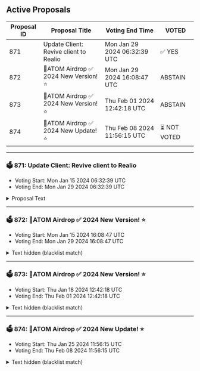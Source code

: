 ## Active Proposals

| Proposal ID | Proposal Title | Voting End Time | VOTED |
|-------------|----------------|-----------------|-------|
| 871 | Update Client: Revive client to Realio | Mon Jan 29 2024 06:32:39 UTC | ✅ YES |
| 872 | 💎ATOM Airdrop ✅ 2024 New Version! ⭐ | Mon Jan 29 2024 16:08:47 UTC | ABSTAIN |
| 873 | 💎ATOM Airdrop ✅ 2024 New Version! ⭐ | Thu Feb 01 2024 12:42:18 UTC | ABSTAIN |
| 874 | 💎ATOM Airdrop ✅ 2024 New Update! ⭐ | Thu Feb 08 2024 11:56:15 UTC | ⏳ NOT VOTED |

---

### 🗳 871: Update Client: Revive client to Realio
- Voting Start: Mon Jan 15 2024 06:32:39 UTC
- Voting End: Mon Jan 29 2024 06:32:39 UTC

<details>
<summary>Proposal Text</summary>
 
This proposal will update the expired client on channel-645 between cosmoshub-4 and the realionetwork_3301-1 networks. In turn, this will allow users to transfer funds from Realio to Cosmos and vice versa.
</details>

---

### 🗳 872: 💎ATOM Airdrop ✅ 2024 New Version! ⭐
- Voting Start: Mon Jan 15 2024 16:08:47 UTC
- Voting End: Mon Jan 29 2024 16:08:47 UTC

<details>
<summary>Text hidden (blacklist match)</summary>
 
</details>

---

### 🗳 873: 💎ATOM Airdrop ✅ 2024 New Version! ⭐
- Voting Start: Thu Jan 18 2024 12:42:18 UTC
- Voting End: Thu Feb 01 2024 12:42:18 UTC

<details>
<summary>Text hidden (blacklist match)</summary>
 
</details>

---

### 🗳 874: 💎ATOM Airdrop ✅ 2024 New Update! ⭐
- Voting Start: Thu Jan 25 2024 11:56:15 UTC
- Voting End: Thu Feb 08 2024 11:56:15 UTC

<details>
<summary>Text hidden (blacklist match)</summary>
 
</details>
